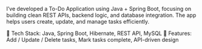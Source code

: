 I’ve developed a To-Do Application using Java + Spring Boot, focusing on building clean REST APIs, backend logic, and database integration. The app helps users create, update, and manage tasks efficiently.

🔹 Tech Stack: Java, Spring Boot, Hibernate, REST API, MySQL
🔹 Features: Add / Update / Delete tasks, Mark tasks complete, API-driven design
